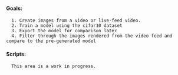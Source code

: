 #### Goals:
      1. Create images from a video or live-feed video.
      2. Train a model using the cifar10 dataset
      3. Export the model for comparison later
      4. Filter through the images rendered from the video feed and compare to the pre-generated model

#### Scripts:
      This area is a work in progress.

